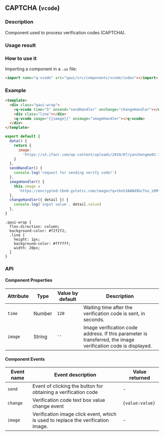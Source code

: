 ## CAPTCHA (`vcode`)

### Description

Component used to process verification codes (CAPTCHA).

### Usage result

<preview url="https://editor.quickapp.cn/preview/2011/sL/2011sL1yEg08/build/pages/vcode"/>

### How to use it

Importing a component in a `.ux` file:

```html
<import name="q-vcode" src="qaui/src/components/vcode/index"></import>
```

### Example

```html
<template>
  <div class="qaui-wrap">
    <q-vcode time="5" onsend="sendHandler" onchange="changeHandler"></q-vcode>
    <div class="line"></div>
    <q-vcode image="{{image}}" onimage="imageHandler"></q-vcode>
  </div>
</template>
```

```js
export default {
  data() {
    return {
      image:
        'https://s3.ifanr.com/wp-content/uploads/2019/07/yanzhengma01-1024x312.png',
    }
  },
  sendHandler() {
    console.log('request for sending verify code!')
  },
  imageHandler() {
    this.image =
      'https://encrypted-tbn0.gstatic.com/images?q=tbn%3AANd9GcTnx_z6MfMIVA0etrLHrpzAo-kU-Rm2VJMTbQ&usqp=CAU'
  },
  changeHandler({ detail }) {
    console.log('input value', detail.value)
  },
}
```

```less
.qaui-wrap {
  flex-direction: column;
  background-color: #f2f2f2;
  .line {
    height: 1px;
    background-color: #ffffff;
    width: 20px;
  }
}
```

### API

#### Component Properties

| Attribute | Type   | Value by default | Description                                                                                                  |
| --------- | ------ | ---------------- | ------------------------------------------------------------------------------------------------------------ |
| `time`    | Number | `120`            | Waiting time after the verification code is sent, in seconds.                                                |
| `image`   | String | `''`             | Image verification code address. If this parameter is transferred, the image verification code is displayed. |

#### Component Events

| Event name | Event description                                                                | Value returned  |
| ---------- | -------------------------------------------------------------------------------- | --------------- |
| `send`     | Event of clicking the button for obtaining a verification code                   | -               |
| `change`   | Verification code text box value change event                                    | `{value:value}` |
| `image`    | Verification image click event, which is used to replace the verification image. | -               |

